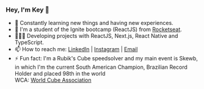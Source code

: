 ### Hey, I'm Key 👋


- 🌱  Constantly learning new things and having new experiences.
- 🚀 I'm a student of the Ignite bootcamp (ReactJS) from <a href="https://rocketseat.com.br/">Rocketseat</a>.
- 🧑🏻‍💻 Developing projects with ReactJS, Next.js, React Native and TypeScript.
- 📫  How to reach me: <a href="https://www.linkedin.com/in/key-yu-wan">LinkedIn</a> | <a href="https://www.instagram.com/keyyuwan/">Instagram</a> | 
<a href="mailto:keyflcbyuwan@gmail.com">Email</a>
- ⚡ Fun fact: I'm a Rubik's Cube speedsolver and my main event is Skewb, in which I'm the current South American Champion, Brazilian Record Holder and placed 98th in the world<br> WCA: <a href=https://www.worldcubeassociation.org/persons/2013WANK01>World Cube Association</a>
